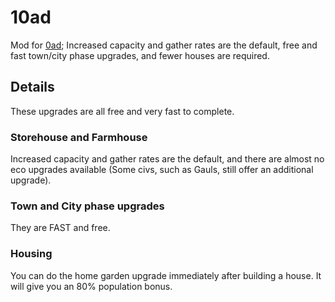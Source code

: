 # 10ad

Mod for [0ad](https://play0ad.com/); Increased capacity and gather
rates are the default, free and fast town/city phase upgrades, and
fewer houses are required.

## Details

These upgrades are all free and very fast to complete.

### Storehouse and Farmhouse

Increased capacity and gather rates are the default, and there are
almost no eco upgrades available (Some civs, such as Gauls, still
offer an additional upgrade).

### Town and City phase upgrades

They are FAST and free.

### Housing

You can do the home garden upgrade immediately after building a house.
It will give you an 80% population bonus.
